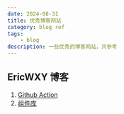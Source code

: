 ```yaml
---
date: 2024-08-31
title: 优秀博客网站
category: blog ref
tags:
    - blog
description: 一些优秀的博客网站，共参考
---
```


## EricWXY 博客
1. [Github Action](<https://ericwxy.github.io/2024/03/06/2024-03-06-02/>)
2. [组件库](<https://ericwxy.github.io/2024/04/17/2024-04-17-01/>)

